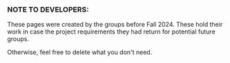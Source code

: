 ### NOTE TO DEVELOPERS:

These pages were created by the groups before Fall 2024. These hold their work in case the project requirements they had return for potential future groups.

Otherwise, feel free to delete what you don't need.